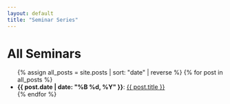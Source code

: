 ```yaml
---
layout: default
title: "Seminar Series"
---
```


# All Seminars

<ul>
{% assign all_posts = site.posts | sort: "date" | reverse %}
{% for post in all_posts %}
  <li>
    <strong>{{ post.date | date: "%B %d, %Y" }}</strong>:
    <a href="{{ site.baseurl }}{{ post.url }}">{{ post.title }}</a>
  </li>
{% endfor %}
</ul>
